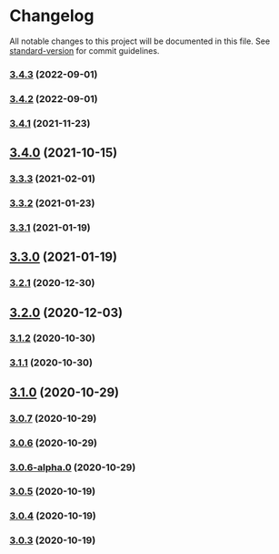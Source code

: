 # Changelog

All notable changes to this project will be documented in this file. See [standard-version](https://github.com/conventional-changelog/standard-version) for commit guidelines.

### [3.4.3](https://github.com/mannyyang/vuetable-3/compare/v3.4.2...v3.4.3) (2022-09-01)

### [3.4.2](https://github.com/mannyyang/vuetable-3/compare/v3.4.1...v3.4.2) (2022-09-01)

### [3.4.1](https://github.com/mannyyang/vuetable-3/compare/v3.4.0...v3.4.1) (2021-11-23)

## [3.4.0](https://github.com/mannyyang/vuetable-3/compare/v3.3.4...v3.4.0) (2021-10-15)

### [3.3.3](https://github.com/mannyyang/vuetable-3/compare/v3.3.2...v3.3.3) (2021-02-01)

### [3.3.2](https://github.com/mannyyang/vuetable-3/compare/v3.3.1...v3.3.2) (2021-01-23)

### [3.3.1](https://github.com/mannyyang/vuetable-3/compare/v3.3.0...v3.3.1) (2021-01-19)

## [3.3.0](https://github.com/mannyyang/vuetable-3/compare/v3.2.1...v3.3.0) (2021-01-19)

### [3.2.1](https://github.com/mannyyang/vuetable-3/compare/v3.2.0...v3.2.1) (2020-12-30)

## [3.2.0](https://github.com/mannyyang/vuetable-3/compare/v3.1.2...v3.2.0) (2020-12-03)

### [3.1.2](https://github.com/mannyyang/vuetable-3/compare/v3.1.1...v3.1.2) (2020-10-30)

### [3.1.1](https://github.com/mannyyang/vuetable-3/compare/v3.1.0...v3.1.1) (2020-10-30)

## [3.1.0](https://github.com/mannyyang/vuetable-3/compare/v3.0.7...v3.1.0) (2020-10-29)

### [3.0.7](https://github.com/mannyyang/vuetable-3/compare/v3.0.6...v3.0.7) (2020-10-29)

### [3.0.6](https://github.com/mannyyang/vuetable-3/compare/v3.0.5...v3.0.6) (2020-10-29)

### [3.0.6-alpha.0](https://github.com/mannyyang/vuetable-3/compare/v3.0.5...v3.0.6-alpha.0) (2020-10-29)

### [3.0.5](https://github.com/mannyyang/vuetable-3/compare/v3.0.4...v3.0.5) (2020-10-19)

### [3.0.4](https://github.com/mannyyang/vuetable-3/compare/v3.0.3...v3.0.4) (2020-10-19)

### [3.0.3](https://github.com/mannyyang/vuetable-3/compare/v3.0.2...v3.0.3) (2020-10-19)
